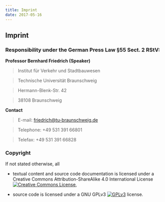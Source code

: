 ```yaml
---
title: Imprint
date: 2017-05-16
---
```


## Imprint

### Responsibility under the German Press Law §55 Sect. 2 RStV:

**Professor Bernhard Friedrich (Speaker)**

> Institut für Verkehr und Stadtbauwesen

> Technische Universität Braunschweig

> Hermann-Blenk-Str. 42 

> 38108 Braunschweig

**Contact**

> E-mail: friedrich@tu-braunschweig.de

> Telephone: +49 531 391 66801

> Telefax: +49 531 391 66828


### Copyright

If not stated otherwise, all

* textual content and source code documentation is licensed under a Creative Commons Attribution-ShareAlike 4.0 International License
[![Creative Commons License](https://i.creativecommons.org/l/by-sa/4.0/80x15.png)](https://creativecommons.org/licenses/by-sa/4.0/),

* source code is licensed under a GNU GPLv3 [![GPLv3](https://www.gnu.org/graphics/gplv3-88x31.png)](https://www.gnu.org/licenses/gpl-3.0.html) license.
